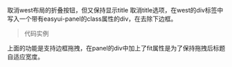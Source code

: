 取消west布局的折叠按钮，但又保持显示title
 取消title选项，在west的div标签中写入一个带有easyui-panel的class属性的div，在去除下边框。
> 代码实例
> <div data-options="region:'west',split:true" style="width:150px;">
> <div class="easyui-panel" data-options="title:'类别',border:false,fit:true" ></div>
> </div>

上面的功能是支持边框拖拽，在panel的div中加上了fit属性是为了保持拖拽后标题自适应宽度。
